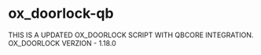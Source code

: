 # ox_doorlock-qb
THIS IS A UPDATED OX_DOORLOCK SCRIPT WITH QBCORE INTEGRATION.  OX_DOORLOCK VERZION - 1.18.0
